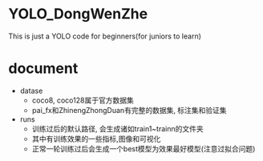 # YOLO_DongWenZhe
This is just a YOLO code for beginners(for juniors to learn)

# document
- datase
  - coco8, coco128属于官方数据集
  - pai_fx和ZhinengZhongDuan有完整的数据集, 标注集和验证集
- runs
  - 训练过后的默认路径, 会生成诸如train1~trainn的文件夹
  - 其中有训练效果的一些指标,图像和可视化
  - 正常一轮训练过后会生成一个best模型为效果最好模型(注意过拟合问题)
